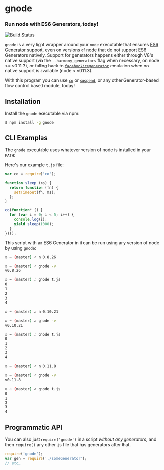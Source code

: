 gnode
=====
### Run node with ES6 Generators, today!
[![Build Status](https://travis-ci.org/TooTallNate/gnode.png?branch=master)](https://travis-ci.org/TooTallNate/gnode)

`gnode` is a very light wrapper around your `node` executable that ensures
[ES6 Generator][generators] support, even on versions of node that do not
support ES6 Generators natively. Support for generators happens either through
V8's native support (via the `--harmony_generators` flag when necessary,
on node >= v0.11.3), or falling back to [`facebook/regenerator`][regenerator]
emulation when no native support is available (node < v0.11.3).

With this program you can use [`co`][co] or [`suspend`][suspend], or any other
Generator-based flow control based module, today!


Installation
------------

Install the `gnode` executable via npm:

``` bash
$ npm install -g gnode
```


CLI Examples
------------

The `gnode` executable uses whatever version of node is installed in your `PATH`:

Here's our example `t.js` file:

``` js
var co = require('co');

function sleep (ms) {
  return function (fn) {
    setTimeout(fn, ms);
  };
}

co(function* () {
  for (var i = 0; i < 5; i++) {
    console.log(i);
    yield sleep(1000);
  }
})();
```

This script with an ES6 Generator in it can be run using any version of node
by using `gnode`:

``` bash
☮ ~ (master) ∴ n 0.8.26

☮ ~ (master) ∴ gnode -v
v0.8.26

☮ ~ (master) ∴ gnode t.js
0
1
2
3
4

☮ ~ (master) ∴ n 0.10.21

☮ ~ (master) ∴ gnode -v
v0.10.21

☮ ~ (master) ∴ gnode t.js
0
1
2
3
4

☮ ~ (master) ∴ n 0.11.8

☮ ~ (master) ∴ gnode -v
v0.11.8

☮ ~ (master) ∴ gnode t.js
0
1
2
3
4
```


Programmatic API
----------------

You can also just `require('gnode')` in a script _without any generators_, and
then `require()` any other .js file that has generators after that.

``` js
require('gnode');
var gen = require('./someGenerator');
// etc…
```

[co]: https://github.com/visionmedia/co
[suspend]: https://github.com/jmar777/suspend
[generators]: http://wiki.ecmascript.org/doku.php?id=harmony:generators
[regenerator]: https://github.com/facebook/regenerator
